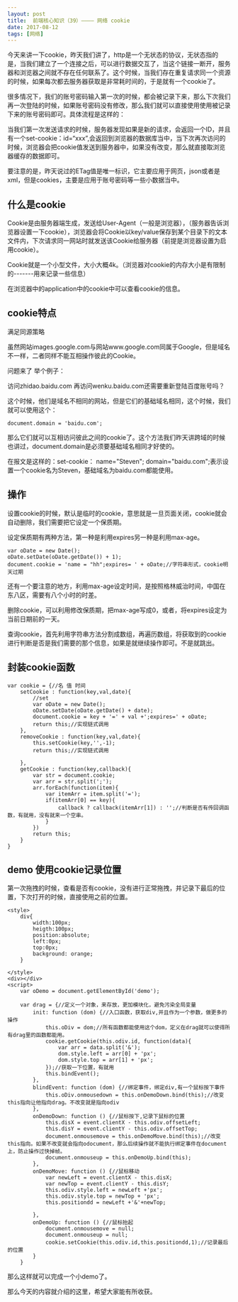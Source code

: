```yaml
---
layout: post
title:  前端核心知识（39）———— 网络 cookie
date: 2017-08-12
tags: [网络]
---
```


今天来讲一下cookie，昨天我们讲了，http是一个无状态的协议，无状态指的是，当我们建立了一个连接之后，可以进行数据交互了，当这个链接一断开，服务器和浏览器之间就不存在任何联系了。这个时候，当我们存在重复请求同一个资源的时候，如果每次都去服务器获取是非常耗时间的，于是就有一个cookie了。

很多情况下，我们的账号密码输入第一次的时候，都会被记录下来，那么下次我们再一次登陆的时候，如果账号密码没有修改，那么我们就可以直接使用使用被记录下来的账号密码即可。具体流程是这样的：

当我们第一次发送请求的时候，服务器发现如果是新的请求，会返回一个ID，并且有一个set-cookie：id=“xxx”,会返回到浏览器的数据库当中，当下次再次访问的时候，浏览器会把cookie值发送到服务器中，如果没有改变，那么就直接取浏览器缓存的数据即可。

要注意的是，昨天说过的ETag值是唯一标识，它主要应用于网页，json或者是xml，但是cookies，主要是应用于账号密码等一些小数据当中。

## 什么是cookie

Cookie是由服务器端生成，发送给User-Agent（一般是浏览器），（服务器告诉浏览器设置一下cookie），浏览器会将Cookie以key/value保存到某个目录下的文本文件内，下次请求同一网站时就发送该Cookie给服务器（前提是浏览器设置为启用cookie）。

Cookie就是一个小型文件，大小大概4k。（浏览器对cookie的内存大小是有限制的-------用来记录一些信息）

在浏览器中的application中的cookie中可以查看cookie的信息。

## cookie特点

满足同源策略

虽然网站images.google.com与网站www.google.com同属于Google，但是域名不一样，二者同样不能互相操作彼此的Cookie。

问题来了 举个例子：

访问zhidao.baidu.com 再访问wenku.baidu.com还需要重新登陆百度账号吗？

这个时候，他们是域名不相同的网站，但是它们的基础域名相同，这个时候，我们就可以使用这个：
	
	document.domain = 'baidu.com';

那么它们就可以互相访问彼此之间的cookie了。这个方法我们昨天讲跨域的时候也讲过，document.domain是必须要基础域名相同才好使的。

在报文是这样的：set-cookie： name="Steven"; domain="baidu.com";表示设置一个cookie名为Steven，基础域名为baidu.com都能使用。

## 操作

设置cookie的时候，默认是临时的cookie，意思就是一旦页面关闭，cookie就会自动删除，我们需要把它设定一个保质期。

设定保质期有两种方法，第一种是利用expires另一种是利用max-age。

	var oDate = new Date();
	oDate.setDate(oDate.getDate()) + 1);
	document.cookie = 'name = "hh";expires= ' + oDate;//字符串形式，cookie明天过期
	
还有一个要注意的地方，利用max-age设定时间，是按照格林威治时间，中国在东八区，需要有八个小时的时差。

删除cookie，可以利用修改保质期，把max-age写成0，或者，将expires设定为当前日期前的一天。

查询cookie，首先利用字符串方法分割成数组，再遍历数组，将获取到的cookie进行判断是否是我们需要的那个信息，如果是就继续操作即可。不是就跳出。

## 封装cookie函数

	var cookie = {//名 值 时间
		setCookie : function(key,val,date){
			//set
			var oDate = new Date();
			oDate.setDate(oDate.getDate() + date);
			document.cookie = key + '=' + val +';expires=' + oDate;
			return this;//实现链式调用
		},
		removeCookie : function(key,val,date){
			this.setCookie(key,'',-1);
			return this;//实现链式调用

		},
		getCookie : function(key,callback){
			var str = document.cookie;
			var arr = str.split(';');
			arr.forEach(function(item){
				var itemArr = item.split('=');
				if(itemArr[0] == key){
					callback ? callback(itemArr[1]) : '';//判断是否有传回调函数，有就用，没有就来一个空串。
				}
			})
			return this;
		}
	}

## demo 使用cookie记录位置

第一次拖拽的时候，查看是否有cookie，没有进行正常拖拽，并记录下最后的位置，下次打开的时候，直接使用之前的位置。

	<style>
		div{
			width:100px;
			heigth:100px;
			position:absolute;
			left:0px;
			top:0px;
			background: orange;
		}
			
	</style>
	<div></div>
	<script>
		var oDemo = document.getElementById('demo');
		
		var drag = {//定义一个对象，来存放，更加模块化，避免污染全局变量
			init: function (dom) {//入口函数，获取div,并且作为一个参数，做更多的操作
				this.oDiv = dom;//所有函数都能使用这个dom，定义在drag就可以使得所有drag里的函数都能用。
				cookie.getCookie(this.odiv.id, function(data){
					var arr = data.split('&');
					dom.style.left = arr[0] + 'px';
					dom.style.top = arr[1] + 'px';
				});//获取一下位置，有就用
				this.bindEvent();
			},
			blindEvent: function (dom) {//绑定事件，绑定div,有一个鼠标按下事件
				this.oDiv.onmousedown = this.onDemoDown.bind(this);//改变this指向让他指向drag。不改变就是指向odiv
			},
			onDemoDown: function () {//鼠标按下,记录下鼠标的位置
				this.disX = event.clientX - this.odiv.offsetLeft;
				this.disY = event.clientY - this.odiv.offsetTop;
				document.onmousemove = this.onDemoMove.bind(this);//改变this指向。如果不改变就会指向odocument，那么后续操作就不能执行绑定事件在document上，防止操作过快掉帧。
				document.onmouseup = this.onDemoUp.bind(this);
			},
			onDemoMove: function () {//鼠标移动
				var newLeft = event.clientX - this.disX;
				var newTop = event.clientY - this.disY;
				this.odiv.style.left = newLeft +'px';
				this.odiv.style.top = newTop + 'px';
				this.positiondd = newLeft +'&'+newTop;
				
			},
			onDemoUp: function () {//鼠标抬起
				document.onmousemove = null;
				document.onmouseup = null;
				cookie.setCookie(this.odiv.id,this.positiondd,1);//记录最后的位置
			}
		}
			
那么这样就可以完成一个小demo了。

那么今天的内容就介绍的这里，希望大家能有所收获。









